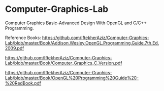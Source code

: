 # Computer-Graphics-Lab
Computer Graphics Basic-Advanced Design With OpenGL and C/C++ Programming.

Reference Books:
https://github.com/IftekherAziz/Computer-Graphics-Lab/blob/master/Book/Addison.Wesley.OpenGL.Programming.Guide.7th.Ed.2009.pdf

https://github.com/IftekherAziz/Computer-Graphics-Lab/blob/master/Book/Computer_Graphics_C_Version.pdf

https://github.com/IftekherAziz/Computer-Graphics-Lab/blob/master/Book/OpenGL%20Programming%20Guide%20-%20RedBook.pdf
